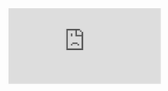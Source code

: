 <iframe src="https://docs.google.com/spreadsheets/d/1d0qMA9aHBiKB5jriMcrTYY6SuWe5KrW-ED-DhELf6RM/pubhtml?widget=true&amp;headers=false" frameborder="0" allowfullscreen onload="this.width=screen.width;this.height=screen.height;"></iframe>
